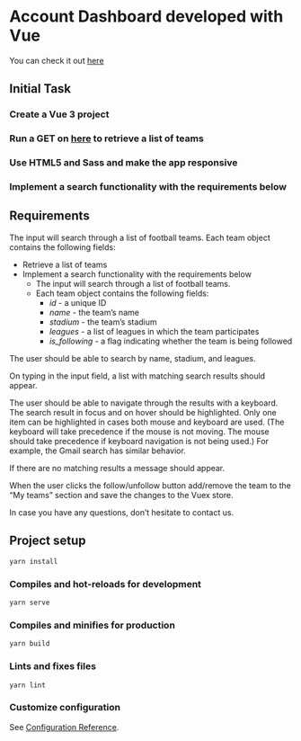 # Account Dashboard developed with Vue

You can check it out [here](https://pixaily.github.io/account-dashboard-vue)

## Initial Task

### Create a Vue 3 project

### Run a GET on [here](https://run.mocky.io/v3/37106e7c-db78-41e7-bf13-e441e8310fd4) to retrieve а list of teams

### Use HTML5 and Sass and make the app responsive

### Implement a search functionality with the requirements below

## Requirements

The input will search through a list of football teams. Each team object contains the
following fields:

- Retrieve а list of teams
- Implement a search functionality with the requirements below
  - The input will search through a list of football teams.
  - Each team object contains the following fields:
    - _id_ - a unique ID
    - _name_ - the team’s name
    - _stadium_ - the team’s stadium
    - _leagues_ - a list of leagues in which the team participates
    - _is_following_ - a flag indicating whether the team is being followed

The user should be able to search by name, stadium, and leagues.

On typing in the input field, a list with matching search results should appear.

The user should be able to navigate through the results with a keyboard. The search result in
focus and on hover should be highlighted. Only one item can be highlighted in cases both
mouse and keyboard are used. (The keyboard will take precedence if the mouse is not
moving. The mouse should take precedence if keyboard navigation is not being used.) For
example, the Gmail search has similar behavior.

If there are no matching results a message should appear.

When the user clicks the follow/unfollow button add/remove the team to the “My teams”
section and save the changes to the Vuex store.

In case you have any questions, don’t hesitate to contact us.

## Project setup

```
yarn install
```

### Compiles and hot-reloads for development

```
yarn serve
```

### Compiles and minifies for production

```
yarn build
```

### Lints and fixes files

```
yarn lint
```

### Customize configuration

See [Configuration Reference](https://cli.vuejs.org/config/).
